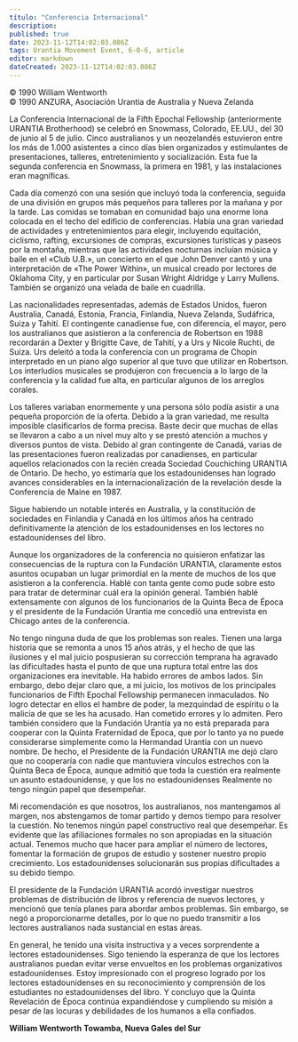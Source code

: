 ```yaml
---
título: "Conferencia Internacional"
description: 
published: true
date: 2023-11-12T14:02:03.086Z
tags: Urantia Movement Event, 6-0-6, article
editor: markdown
dateCreated: 2023-11-12T14:02:03.086Z
---
```


<p class="v-card v-sheet theme--light grey lighten-3 px-2 py-1">© 1990 William Wentworth<br>© 1990 ANZURA, Asociación Urantia de Australia y Nueva Zelanda</p>


La Conferencia Internacional de la Fifth Epochal Fellowship (anteriormente URANTIA Brotherhood) se celebró en Snowmass, Colorado, EE.UU., del 30 de junio al 5 de julio. Cinco australianos y un neozelandés estuvieron entre los más de 1.000 asistentes a cinco días bien organizados y estimulantes de presentaciones, talleres, entretenimiento y socialización. Esta fue la segunda conferencia en Snowmass, la primera en 1981, y las instalaciones eran magníficas.

Cada día comenzó con una sesión que incluyó toda la conferencia, seguida de una división en grupos más pequeños para talleres por la mañana y por la tarde. Las comidas se tomaban en comunidad bajo una enorme lona colocada en el techo del edificio de conferencias. Había una gran variedad de actividades y entretenimientos para elegir, incluyendo equitación, ciclismo, rafting, excursiones de compras, excursiones turísticas y paseos por la montaña, mientras que las actividades nocturnas incluían música y baile en el «Club U.B.», un concierto en el que John Denver cantó y una interpretación de «The Power Within», un musical creado por lectores de Oklahoma City, y en particular por Susan Wright Aldridge y Larry Mullens. También se organizó una velada de baile en cuadrilla.

Las nacionalidades representadas, además de Estados Unidos, fueron Australia, Canadá, Estonia, Francia, Finlandia, Nueva Zelanda, Sudáfrica, Suiza y Tahití. El contingente canadiense fue, con diferencia, el mayor, pero los australianos que asistieron a la conferencia de Robertson en 1988 recordarán a Dexter y Brigitte Cave, de Tahití, y a Urs y Nicole Ruchti, de Suiza. Urs deleitó a toda la conferencia con un programa de Chopin interpretado en un piano algo superior al que tuvo que utilizar en Robertson. Los interludios musicales se produjeron con frecuencia a lo largo de la conferencia y la calidad fue alta, en particular algunos de los arreglos corales.

Los talleres variaban enormemente y una persona sólo podía asistir a una pequeña proporción de la oferta. Debido a la gran variedad, me resulta imposible clasificarlos de forma precisa. Baste decir que muchas de ellas se llevaron a cabo a un nivel muy alto y se prestó atención a muchos y diversos puntos de vista. Debido al gran contingente de Canadá, varias de las presentaciones fueron realizadas por canadienses, en particular aquellos relacionados con la recién creada Sociedad Couchiching URANTIA de Ontario. De hecho, yo estimaría que los estadounidenses han logrado avances considerables en la internacionalización de la revelación desde la Conferencia de Maine en 1987.

Sigue habiendo un notable interés en Australia, y la constitución de sociedades en Finlandia y Canadá en los últimos años ha centrado definitivamente la atención de los estadounidenses en los lectores no estadounidenses del libro.

Aunque los organizadores de la conferencia no quisieron enfatizar las consecuencias de la ruptura con la Fundación URANTIA, claramente estos asuntos ocupaban un lugar primordial en la mente de muchos de los que asistieron a la conferencia. Hablé con tanta gente como pude sobre esto para tratar de determinar cuál era la opinión general. También hablé extensamente con algunos de los funcionarios de la Quinta Beca de Época y el presidente de la Fundación Urantia me concedió una entrevista en Chicago antes de la conferencia.

No tengo ninguna duda de que los problemas son reales. Tienen una larga historia que se remonta a unos 15 años atrás, y el hecho de que las ilusiones y el mal juicio pospusieran su corrección temprana ha agravado las dificultades hasta el punto de que una ruptura total entre las dos organizaciones era inevitable. Ha habido errores de ambos lados. Sin embargo, debo dejar claro que, a mi juicio, los motivos de los principales funcionarios de Fifth Epochal Fellowship permanecen inmaculados. No logro detectar en ellos el hambre de poder, la mezquindad de espíritu o la malicia de que se les ha acusado. Han cometido errores y lo admiten. Pero también considero que la Fundación Urantia ya no está preparada para cooperar con la Quinta Fraternidad de Época, que por lo tanto ya no puede considerarse simplemente como la Hermandad Urantia con un nuevo nombre. De hecho, el Presidente de la Fundación URANTIA me dejó claro que no cooperaría con nadie que mantuviera vínculos estrechos con la Quinta Beca de Época, aunque admitió que toda la cuestión era realmente un asunto estadounidense, y que los no estadounidenses Realmente no tengo ningún papel que desempeñar.

Mi recomendación es que nosotros, los australianos, nos mantengamos al margen, nos abstengamos de tomar partido y demos tiempo para resolver la cuestión. No tenemos ningún papel constructivo real que desempeñar. Es evidente que las afiliaciones formales no son apropiadas en la situación actual. Tenemos mucho que hacer para ampliar el número de lectores, fomentar la formación de grupos de estudio y sostener nuestro propio crecimiento. Los estadounidenses solucionarán sus propias dificultades a su debido tiempo.

El presidente de la Fundación URANTIA acordó investigar nuestros problemas de distribución de libros y referencia de nuevos lectores, y mencionó que tenía planes para abordar ambos problemas. Sin embargo, se negó a proporcionarme detalles, por lo que no puedo transmitir a los lectores australianos nada sustancial en estas áreas.

En general, he tenido una visita instructiva y a veces sorprendente a lectores estadounidenses. Sigo teniendo la esperanza de que los lectores australianos puedan evitar verse envueltos en los problemas organizativos estadounidenses. Estoy impresionado con el progreso logrado por los lectores estadounidenses en su reconocimiento y comprensión de los estudiantes no estadounidenses del libro. Y concluyo que la Quinta Revelación de Época continúa expandiéndose y cumpliendo su misión a pesar de las locuras y debilidades de los humanos a ella confiados.

**William Wentworth**
**Towamba, Nueva Gales del Sur**

